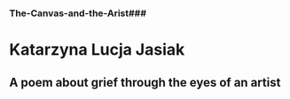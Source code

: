 ### The-Canvas-and-the-Arist###
<h1>Katarzyna Lucja Jasiak</h1>
<h2>A poem about grief through the eyes of an artist<h2>
